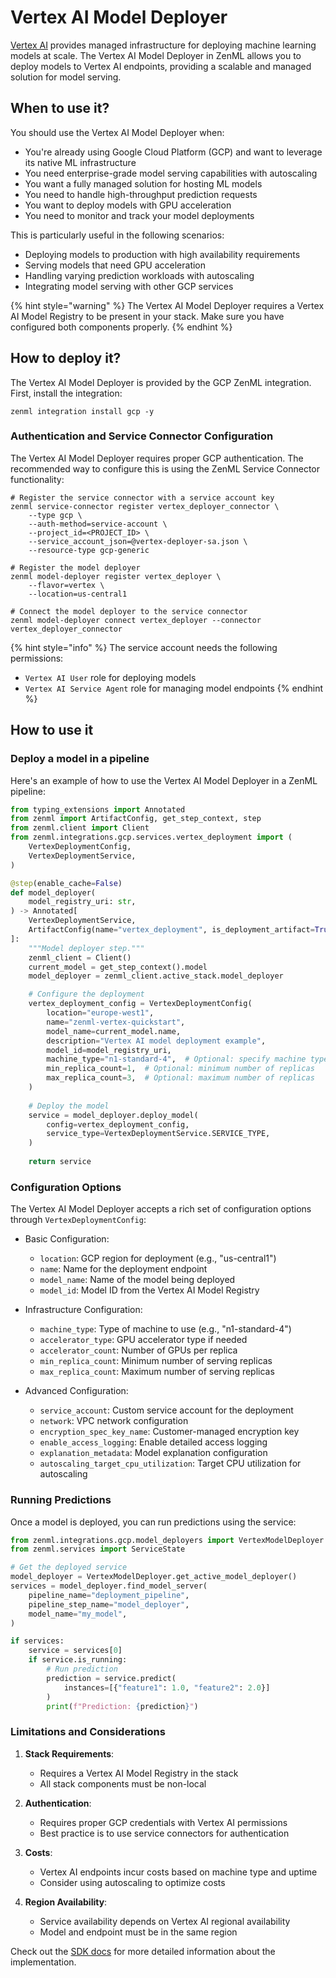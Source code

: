 # Vertex AI Model Deployer

[Vertex AI](https://cloud.google.com/vertex-ai) provides managed infrastructure for deploying machine learning models at scale. The Vertex AI Model Deployer in ZenML allows you to deploy models to Vertex AI endpoints, providing a scalable and managed solution for model serving.

## When to use it?

You should use the Vertex AI Model Deployer when:

* You're already using Google Cloud Platform (GCP) and want to leverage its native ML infrastructure
* You need enterprise-grade model serving capabilities with autoscaling
* You want a fully managed solution for hosting ML models
* You need to handle high-throughput prediction requests
* You want to deploy models with GPU acceleration
* You need to monitor and track your model deployments

This is particularly useful in the following scenarios:
* Deploying models to production with high availability requirements
* Serving models that need GPU acceleration
* Handling varying prediction workloads with autoscaling
* Integrating model serving with other GCP services

{% hint style="warning" %}
The Vertex AI Model Deployer requires a Vertex AI Model Registry to be present in your stack. Make sure you have configured both components properly.
{% endhint %}

## How to deploy it?

The Vertex AI Model Deployer is provided by the GCP ZenML integration. First, install the integration:

```shell
zenml integration install gcp -y
```

### Authentication and Service Connector Configuration

The Vertex AI Model Deployer requires proper GCP authentication. The recommended way to configure this is using the ZenML Service Connector functionality:

```shell
# Register the service connector with a service account key
zenml service-connector register vertex_deployer_connector \
    --type gcp \
    --auth-method=service-account \
    --project_id=<PROJECT_ID> \
    --service_account_json=@vertex-deployer-sa.json \
    --resource-type gcp-generic

# Register the model deployer
zenml model-deployer register vertex_deployer \
    --flavor=vertex \
    --location=us-central1

# Connect the model deployer to the service connector
zenml model-deployer connect vertex_deployer --connector vertex_deployer_connector
```

{% hint style="info" %}
The service account needs the following permissions:
- `Vertex AI User` role for deploying models
- `Vertex AI Service Agent` role for managing model endpoints
{% endhint %}

## How to use it

### Deploy a model in a pipeline

Here's an example of how to use the Vertex AI Model Deployer in a ZenML pipeline:

```python
from typing_extensions import Annotated
from zenml import ArtifactConfig, get_step_context, step
from zenml.client import Client
from zenml.integrations.gcp.services.vertex_deployment import (
    VertexDeploymentConfig,
    VertexDeploymentService,
)

@step(enable_cache=False)
def model_deployer(
    model_registry_uri: str,
) -> Annotated[
    VertexDeploymentService, 
    ArtifactConfig(name="vertex_deployment", is_deployment_artifact=True)
]:
    """Model deployer step."""
    zenml_client = Client()
    current_model = get_step_context().model
    model_deployer = zenml_client.active_stack.model_deployer

    # Configure the deployment
    vertex_deployment_config = VertexDeploymentConfig(
        location="europe-west1",
        name="zenml-vertex-quickstart",
        model_name=current_model.name,
        description="Vertex AI model deployment example",
        model_id=model_registry_uri,
        machine_type="n1-standard-4",  # Optional: specify machine type
        min_replica_count=1,  # Optional: minimum number of replicas
        max_replica_count=3,  # Optional: maximum number of replicas
    )
    
    # Deploy the model
    service = model_deployer.deploy_model(
        config=vertex_deployment_config,
        service_type=VertexDeploymentService.SERVICE_TYPE,
    )
    
    return service
```

### Configuration Options

The Vertex AI Model Deployer accepts a rich set of configuration options through `VertexDeploymentConfig`:

* Basic Configuration:
  * `location`: GCP region for deployment (e.g., "us-central1")
  * `name`: Name for the deployment endpoint
  * `model_name`: Name of the model being deployed
  * `model_id`: Model ID from the Vertex AI Model Registry

* Infrastructure Configuration:
  * `machine_type`: Type of machine to use (e.g., "n1-standard-4")
  * `accelerator_type`: GPU accelerator type if needed
  * `accelerator_count`: Number of GPUs per replica
  * `min_replica_count`: Minimum number of serving replicas
  * `max_replica_count`: Maximum number of serving replicas

* Advanced Configuration:
  * `service_account`: Custom service account for the deployment
  * `network`: VPC network configuration
  * `encryption_spec_key_name`: Customer-managed encryption key
  * `enable_access_logging`: Enable detailed access logging
  * `explanation_metadata`: Model explanation configuration
  * `autoscaling_target_cpu_utilization`: Target CPU utilization for autoscaling

### Running Predictions

Once a model is deployed, you can run predictions using the service:

```python
from zenml.integrations.gcp.model_deployers import VertexModelDeployer
from zenml.services import ServiceState

# Get the deployed service
model_deployer = VertexModelDeployer.get_active_model_deployer()
services = model_deployer.find_model_server(
    pipeline_name="deployment_pipeline",
    pipeline_step_name="model_deployer",
    model_name="my_model",
)

if services:
    service = services[0]
    if service.is_running:
        # Run prediction
        prediction = service.predict(
            instances=[{"feature1": 1.0, "feature2": 2.0}]
        )
        print(f"Prediction: {prediction}")
```

### Limitations and Considerations

1. **Stack Requirements**: 
   - Requires a Vertex AI Model Registry in the stack
   - All stack components must be non-local

2. **Authentication**: 
   - Requires proper GCP credentials with Vertex AI permissions
   - Best practice is to use service connectors for authentication

3. **Costs**: 
   - Vertex AI endpoints incur costs based on machine type and uptime
   - Consider using autoscaling to optimize costs

4. **Region Availability**:
   - Service availability depends on Vertex AI regional availability
   - Model and endpoint must be in the same region

Check out the [SDK docs](https://sdkdocs.zenml.io) for more detailed information about the implementation.